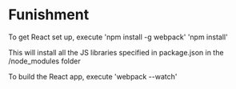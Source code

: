 # Funishment

To get React set up, execute
   'npm install -g webpack'
   'npm install'

This will install all the JS libraries specified in package.json in the /node_modules folder

To build the React app, execute
   'webpack --watch'
